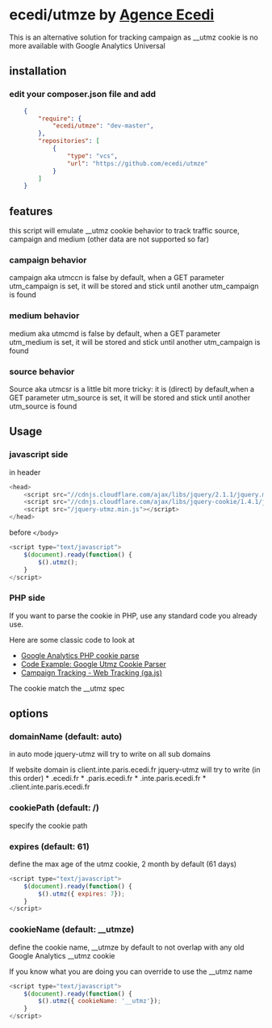 # ecedi/utmze by [Agence Ecedi](http://ecedi.fr)

This is an alternative solution for tracking campaign as __utmz cookie is no more available with Google Analytics Universal

## installation

### edit your composer.json file and add

```json
	{
		"require": {
			"ecedi/utmze": "dev-master",
		},
		"repositories": [
			{
				"type": "vcs",
				"url": "https://github.com/ecedi/utmze"
			}
		]
	}
```

## features

this script will emulate __utmz cookie behavior to track traffic source, campaign and medium (other data are not supported so far)

### campaign behavior

campaign aka utmccn is false by default, when a GET parameter utm_campaign is set, it will be stored and stick until another utm_campaign is found

### medium behavior

medium aka utmcmd is false by default, when a GET parameter utm_medium is set, it will be stored and stick until another utm_campaign is found

### source behavior

Source aka utmcsr is a little bit more tricky:
it is (direct) by default,when a GET parameter utm_source is set, it will be stored and stick until another utm_source is found

## Usage

### javascript side

in header
```javascript
<head>
	<script src="//cdnjs.cloudflare.com/ajax/libs/jquery/2.1.1/jquery.min.js"></script>
    <script src="//cdnjs.cloudflare.com/ajax/libs/jquery-cookie/1.4.1/jquery.cookie.min.js"></script>
    <script src="/jquery-utmz.min.js"></script>
</head>
```

before ``</body>``

```javascript
<script type="text/javascript">
    $(document).ready(function() {
        $().utmz();
    }
</script>
```

### PHP side

If you want to parse the cookie in PHP, use any standard code you already use. 

Here are some classic code to look at
  * [Google Analytics PHP cookie parse](http://joaocorreia.pt/google-analytics-scripts/google-analytics-php-cookie-parser/)
  * [Code Example: Google Utmz Cookie Parser](http://daleconboy.com/portfolio/code/google-utmz-cookie-parser)
  * [Campaign Tracking - Web Tracking (ga.js)](https://developers.google.com/analytics/devguides/collection/gajs/gaTrackingCampaigns?hl=fr)

The cookie match the __utmz spec

## options

###  domainName (default: auto)

in auto mode jquery-utmz will try to write on all sub domains

If website domain is client.inte.paris.ecedi.fr jquery-utmz will try to write (in this order)
	* .ecedi.fr
	* .paris.ecedi.fr
	* .inte.paris.ecedi.fr
	* .client.inte.paris.ecedi.fr

### cookiePath (default: /)

specify the cookie path 

### expires (default: 61)

define the max age of the utmz cookie, 2 month by default (61 days)

```javascript
<script type="text/javascript">
    $(document).ready(function() {
        $().utmz({ expires: 7});
    }
</script>
```

### cookieName (default: __utmze)

define the cookie name, __utmze by default to not overlap with any old Google Analytics __utmz cookie

If you know what you are doing you can override to use the __utmz name

```javascript
<script type="text/javascript">
    $(document).ready(function() {
        $().utmz({ cookieName: '__utmz'});
    }
</script>
```



